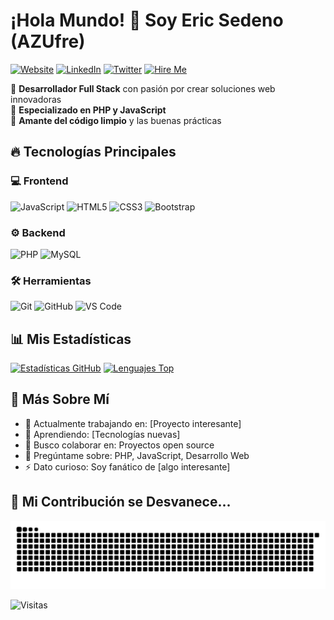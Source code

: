 # ¡Hola Mundo! 👋 Soy Eric Sedeno (AZUfre)

[![Website](https://img.shields.io/badge/-Portafolio-FF7139?style=for-the-badge&logo=firefox&logoColor=white)](http://www.acs.nat.cu)
[![LinkedIn](https://img.shields.io/badge/-LinkedIn-0077B5?style=for-the-badge&logo=linkedin&logoColor=white)](https://www.linkedin.com/in/ericsedeno/)
[![Twitter](https://img.shields.io/badge/-Twitter-1DA1F2?style=for-the-badge&logo=x&logoColor=white)](https://twitter.com/ericsedeno)
[![Hire Me](https://img.shields.io/badge/-Contrátame-2ECA5?style=for-the-badge&logo=seagate&logoColor=white)](mailto:azufrecs@gmail.com)

🔹 **Desarrollador Full Stack** con pasión por crear soluciones web innovadoras  
🔸 **Especializado en PHP y JavaScript**  
🔻 **Amante del código limpio** y las buenas prácticas

## 🔥 Tecnologías Principales

### 💻 Frontend
![JavaScript](https://img.shields.io/badge/JavaScript-F7DF1E?style=for-the-badge&logo=javascript&logoColor=black)
![HTML5](https://img.shields.io/badge/HTML5-E34F26?style=for-the-badge&logo=html5&logoColor=white)
![CSS3](https://img.shields.io/badge/CSS3-1572B6?style=for-the-badge&logo=css3&logoColor=white)
![Bootstrap](https://img.shields.io/badge/Bootstrap-563D7C?style=for-the-badge&logo=bootstrap&logoColor=white)

### ⚙ Backend
![PHP](https://img.shields.io/badge/PHP-777BB4?style=for-the-badge&logo=php&logoColor=white)
![MySQL](https://img.shields.io/badge/MySQL-4479A1?style=for-the-badge&logo=mysql&logoColor=white)

### 🛠 Herramientas
![Git](https://img.shields.io/badge/Git-F05032?style=for-the-badge&logo=git&logoColor=white)
![GitHub](https://img.shields.io/badge/GitHub-181717?style=for-the-badge&logo=github)
![VS Code](https://img.shields.io/badge/VS_Code-007ACC?style=for-the-badge&logo=visual-studio-code&logoColor=white)

## 📊 Mis Estadísticas

[![Estadísticas GitHub](https://github-readme-stats.vercel.app/api?username=azufrecs&show_icons=true&theme=radical&hide_border=true&include_all_commits=true)](https://github.com/azufrecs)
[![Lenguajes Top](https://github-readme-stats.vercel.app/api/top-langs/?username=azufrecs&layout=compact&theme=radical&hide_border=true)](https://github.com/azufrecs)

## 🎯 Más Sobre Mí

- 🔭 Actualmente trabajando en: [Proyecto interesante]
- 🌱 Aprendiendo: [Tecnologías nuevas]
- 👯 Busco colaborar en: Proyectos open source
- 💬 Pregúntame sobre: PHP, JavaScript, Desarrollo Web
- ⚡ Dato curioso: Soy fanático de [algo interesante]

## 🐍 Mi Contribución se Desvanece...

![Snake animation](https://github.com/azufrecs/azufrecs/blob/output/github-contribution-grid-snake.svg)

![Visitas](https://komarev.com/ghpvc/?username=azufrecs&label=Profile%20views&color=0e75b6&style=flat)
